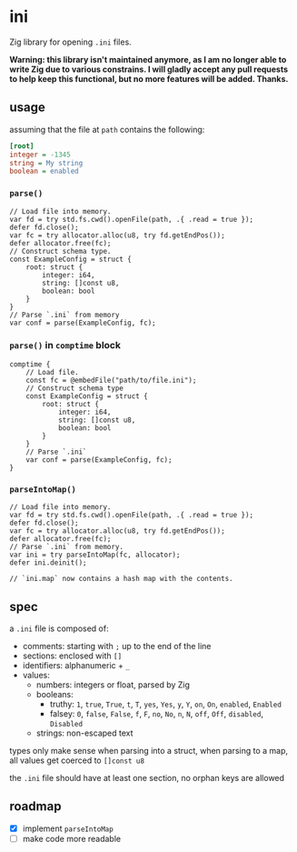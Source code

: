 # ini
Zig library for opening `.ini` files.

**Warning: this library isn't maintained anymore, as I am no longer able to write Zig due to various constrains. I will
gladly accept any pull requests to help keep this functional, but no more features will be added. Thanks.**

## usage
assuming that the file at `path` contains the following:
```ini
[root]
integer = -1345
string = My string
boolean = enabled
```

### `parse()`
```zig
// Load file into memory.
var fd = try std.fs.cwd().openFile(path, .{ .read = true });
defer fd.close();
var fc = try allocator.alloc(u8, try fd.getEndPos());
defer allocator.free(fc);
// Construct schema type.
const ExampleConfig = struct {
    root: struct {
        integer: i64,
        string: []const u8,
        boolean: bool
    }
}
// Parse `.ini` from memory
var conf = parse(ExampleConfig, fc);
```

### `parse()` in `comptime` block
```zig
comptime {
    // Load file.
    const fc = @embedFile("path/to/file.ini");
    // Construct schema type
    const ExampleConfig = struct {
        root: struct {
            integer: i64,
            string: []const u8,
            boolean: bool
        }
    }
    // Parse `.ini`
    var conf = parse(ExampleConfig, fc);
}
```

### `parseIntoMap()`
```zig
// Load file into memory.
var fd = try std.fs.cwd().openFile(path, .{ .read = true });
defer fd.close();
var fc = try allocator.alloc(u8, try fd.getEndPos());
defer allocator.free(fc);
// Parse `.ini` from memory.
var ini = try parseIntoMap(fc, allocator);
defer ini.deinit();

// `ini.map` now contains a hash map with the contents.
```

## spec
a `.ini` file is composed of:
- comments: starting with `;` up to the end of the line
- sections: enclosed with `[]`
- identifiers: alphanumeric + `_`
- values:
  - numbers: integers or float, parsed by Zig
  - booleans:
    - truthy: `1`, `true`, `True`, `t`, `T`, `yes`, `Yes`, `y`, `Y`, `on`, `On`, `enabled`, `Enabled`
    - falsey: `0`, `false`, `False`, `f`, `F`, `no`, `No`, `n`, `N`, `off`, `Off`, `disabled`, `Disabled`
  - strings: non-escaped text

types only make sense when parsing into a struct, when parsing to a map,
all values get coerced to `[]const u8`

the `.ini` file should have at least one section, no
orphan keys are allowed

## roadmap
- [x] implement `parseIntoMap`
- [ ] make code more readable
